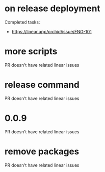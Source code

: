 # on release deployment

Completed tasks:
- https://linear.app/orchid/issue/ENG-101

# more scripts

PR doesn't have related linear issues
# release command

PR doesn't have related linear issues
# 0.0.9

PR doesn't have related linear issues
# remove packages

PR doesn't have related linear issues
